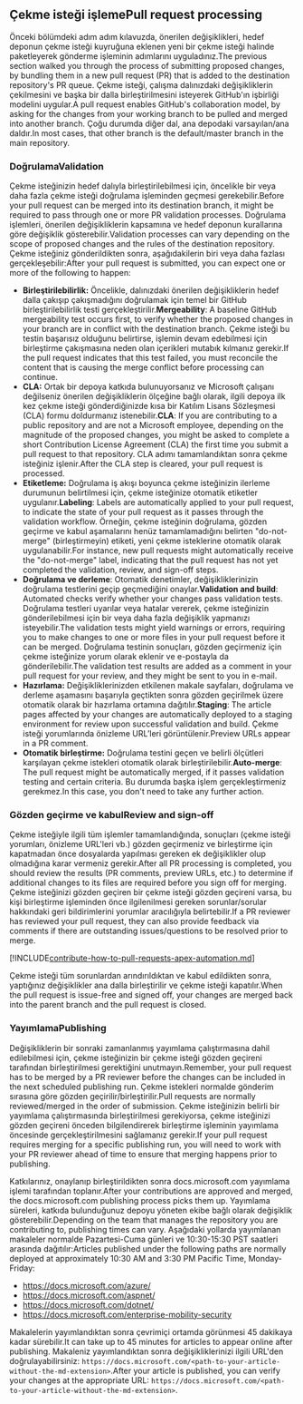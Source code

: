 ## <a name="pull-request-processing"></a><span data-ttu-id="2a36a-101">Çekme isteği işleme</span><span class="sxs-lookup"><span data-stu-id="2a36a-101">Pull request processing</span></span>

<span data-ttu-id="2a36a-102">Önceki bölümdeki adım adım kılavuzda, önerilen değişiklikleri, hedef deponun çekme isteği kuyruğuna eklenen yeni bir çekme isteği halinde paketleyerek gönderme işleminin adımlarını uyguladınız.</span><span class="sxs-lookup"><span data-stu-id="2a36a-102">The previous section walked you through the process of submitting proposed changes, by bundling them in a new pull request (PR) that is added to the destination repository's PR queue.</span></span> <span data-ttu-id="2a36a-103">Çekme isteği, çalışma dalınızdaki değişikliklerin çekilmesini ve başka bir dalla birleştirilmesini isteyerek GitHub'ın işbirliği modelini uygular.</span><span class="sxs-lookup"><span data-stu-id="2a36a-103">A pull request enables GitHub's collaboration model, by asking for the changes from your working branch to be pulled and merged into another branch.</span></span> <span data-ttu-id="2a36a-104">Çoğu durumda diğer dal, ana depodaki varsayılan/ana daldır.</span><span class="sxs-lookup"><span data-stu-id="2a36a-104">In most cases, that other branch is the default/master branch in the main repository.</span></span>

### <a name="validation"></a><span data-ttu-id="2a36a-105">Doğrulama</span><span class="sxs-lookup"><span data-stu-id="2a36a-105">Validation</span></span>

<span data-ttu-id="2a36a-106">Çekme isteğinizin hedef dalıyla birleştirilebilmesi için, öncelikle bir veya daha fazla çekme isteği doğrulama işleminden geçmesi gerekebilir.</span><span class="sxs-lookup"><span data-stu-id="2a36a-106">Before your pull request can be merged into its destination branch, it might be required to pass through one or more PR validation processes.</span></span> <span data-ttu-id="2a36a-107">Doğrulama işlemleri, önerilen değişikliklerin kapsamına ve hedef deponun kurallarına göre değişiklik gösterebilir.</span><span class="sxs-lookup"><span data-stu-id="2a36a-107">Validation processes can vary depending on the scope of proposed changes and the rules of the destination repository.</span></span> <span data-ttu-id="2a36a-108">Çekme isteğiniz gönderildikten sonra, aşağıdakilerin biri veya daha fazlası gerçekleşebilir:</span><span class="sxs-lookup"><span data-stu-id="2a36a-108">After your pull request is submitted, you can expect one or more of the following to happen:</span></span>

- <span data-ttu-id="2a36a-109">**Birleştirilebilirlik:** Öncelikle, dalınızdaki önerilen değişikliklerin hedef dalla çakışıp çakışmadığını doğrulamak için temel bir GitHub birleştirilebilirlik testi gerçekleştirilir.</span><span class="sxs-lookup"><span data-stu-id="2a36a-109">**Mergeability**: A baseline GitHub mergeability test occurs first, to verify whether the proposed changes in your branch are in conflict with the destination branch.</span></span> <span data-ttu-id="2a36a-110">Çekme isteği bu testin başarısız olduğunu belirtirse, işlemin devam edebilmesi için birleştirme çakışmasına neden olan içerikleri mutabık kılmanız gerekir.</span><span class="sxs-lookup"><span data-stu-id="2a36a-110">If the pull request indicates that this test failed, you must reconcile the content that is causing the merge conflict before processing can continue.</span></span>
- <span data-ttu-id="2a36a-111">**CLA:** Ortak bir depoya katkıda bulunuyorsanız ve Microsoft çalışanı değilseniz önerilen değişikliklerin ölçeğine bağlı olarak, ilgili depoya ilk kez çekme isteği gönderdiğinizde kısa bir Katılım Lisans Sözleşmesi (CLA) formu doldurmanız istenebilir.</span><span class="sxs-lookup"><span data-stu-id="2a36a-111">**CLA**: If you are contributing to a public repository and are not a Microsoft employee, depending on the magnitude of the proposed changes, you might be asked to complete a short Contribution License Agreement (CLA) the first time you submit a pull request to that repository.</span></span> <span data-ttu-id="2a36a-112">CLA adımı tamamlandıktan sonra çekme isteğiniz işlenir.</span><span class="sxs-lookup"><span data-stu-id="2a36a-112">After the CLA step is cleared, your pull request is processed.</span></span>
- <span data-ttu-id="2a36a-113">**Etiketleme:** Doğrulama iş akışı boyunca çekme isteğinizin ilerleme durumunun belirtilmesi için, çekme isteğinize otomatik etiketler uygulanır.</span><span class="sxs-lookup"><span data-stu-id="2a36a-113">**Labeling**: Labels are automatically applied to your pull request, to indicate the state of your pull request as it passes through the validation workflow.</span></span> <span data-ttu-id="2a36a-114">Örneğin, çekme isteğinin doğrulama, gözden geçirme ve kabul aşamalarını henüz tamamlamadığını belirten "do-not-merge" (birleştirmeyin) etiketi, yeni çekme isteklerine otomatik olarak uygulanabilir.</span><span class="sxs-lookup"><span data-stu-id="2a36a-114">For instance, new pull requests might automatically receive the "do-not-merge" label, indicating that the pull request has not yet completed the validation, review, and sign-off steps.</span></span>
- <span data-ttu-id="2a36a-115">**Doğrulama ve derleme**: Otomatik denetimler, değişikliklerinizin doğrulama testlerini geçip geçmediğini onaylar.</span><span class="sxs-lookup"><span data-stu-id="2a36a-115">**Validation and build**: Automated checks verify whether your changes pass validation tests.</span></span> <span data-ttu-id="2a36a-116">Doğrulama testleri uyarılar veya hatalar vererek, çekme isteğinizin gönderilebilmesi için bir veya daha fazla değişiklik yapmanızı isteyebilir.</span><span class="sxs-lookup"><span data-stu-id="2a36a-116">The validation tests might yield warnings or errors, requiring you to make changes to one or more files in your pull request before it can be merged.</span></span> <span data-ttu-id="2a36a-117">Doğrulama testinin sonuçları, gözden geçirmeniz için çekme isteğinize yorum olarak eklenir ve e-postayla da gönderilebilir.</span><span class="sxs-lookup"><span data-stu-id="2a36a-117">The validation test results are added as a comment in your pull request for your review, and they might be sent to you in e-mail.</span></span>
- <span data-ttu-id="2a36a-118">**Hazırlama:** Değişikliklerinizden etkilenen makale sayfaları, doğrulama ve derleme aşamasını başarıyla geçtikten sonra gözden geçirilmek üzere otomatik olarak bir hazırlama ortamına dağıtılır.</span><span class="sxs-lookup"><span data-stu-id="2a36a-118">**Staging**: The article pages affected by your changes are automatically deployed to a staging environment for review upon successful validation and build.</span></span> <span data-ttu-id="2a36a-119">Çekme isteği yorumlarında önizleme URL’leri görüntülenir.</span><span class="sxs-lookup"><span data-stu-id="2a36a-119">Preview URLs appear in a PR comment.</span></span>
- <span data-ttu-id="2a36a-120">**Otomatik birleştirme:** Doğrulama testini geçen ve belirli ölçütleri karşılayan çekme istekleri otomatik olarak birleştirilebilir.</span><span class="sxs-lookup"><span data-stu-id="2a36a-120">**Auto-merge**: The pull request might be automatically merged, if it passes validation testing and certain criteria.</span></span> <span data-ttu-id="2a36a-121">Bu durumda başka işlem gerçekleştirmeniz gerekmez.</span><span class="sxs-lookup"><span data-stu-id="2a36a-121">In this case, you don't need to take any further action.</span></span>

### <a name="review-and-sign-off"></a><span data-ttu-id="2a36a-122">Gözden geçirme ve kabul</span><span class="sxs-lookup"><span data-stu-id="2a36a-122">Review and sign-off</span></span>

<span data-ttu-id="2a36a-123">Çekme isteğiyle ilgili tüm işlemler tamamlandığında, sonuçları (çekme isteği yorumları, önizleme URL'leri vb.) gözden geçirmeniz ve birleştirme için kapatmadan önce dosyalarda yapılması gereken ek değişiklikler olup olmadığına karar vermeniz gerekir.</span><span class="sxs-lookup"><span data-stu-id="2a36a-123">After all PR processing is completed, you should review the results (PR comments, preview URLs, etc.) to determine if additional changes to its files are required before you sign off for merging.</span></span> <span data-ttu-id="2a36a-124">Çekme isteğinizi gözden geçiren bir çekme isteği gözden geçireni varsa, bu kişi birleştirme işleminden önce ilgilenilmesi gereken sorunlar/sorular hakkındaki geri bildirimlerini yorumlar aracılığıyla belirtebilir.</span><span class="sxs-lookup"><span data-stu-id="2a36a-124">If a PR reviewer has reviewed your pull request, they can also provide feedback via comments if there are outstanding issues/questions to be resolved prior to merge.</span></span>

[!INCLUDE[contribute-how-to-pull-requests-apex-automation.md](contribute-how-to-pull-requests-apex-automation.md)]

<span data-ttu-id="2a36a-125">Çekme isteği tüm sorunlardan arındırıldıktan ve kabul edildikten sonra, yaptığınız değişiklikler ana dalla birleştirilir ve çekme isteği kapatılır.</span><span class="sxs-lookup"><span data-stu-id="2a36a-125">When the pull request is issue-free and signed off, your changes are merged back into the parent branch and the pull request is closed.</span></span>

### <a name="publishing"></a><span data-ttu-id="2a36a-126">Yayımlama</span><span class="sxs-lookup"><span data-stu-id="2a36a-126">Publishing</span></span>

<span data-ttu-id="2a36a-127">Değişikliklerin bir sonraki zamanlanmış yayımlama çalıştırmasına dahil edilebilmesi için, çekme isteğinizin bir çekme isteği gözden geçireni tarafından birleştirilmesi gerektiğini unutmayın.</span><span class="sxs-lookup"><span data-stu-id="2a36a-127">Remember, your pull request has to be merged by a PR reviewer before the changes can be included in the next scheduled publishing run.</span></span> <span data-ttu-id="2a36a-128">Çekme istekleri normalde gönderim sırasına göre gözden geçirilir/birleştirilir.</span><span class="sxs-lookup"><span data-stu-id="2a36a-128">Pull requests are normally reviewed/merged in the order of submission.</span></span> <span data-ttu-id="2a36a-129">Çekme isteğinizin belirli bir yayımlama çalıştırmasında birleştirilmesi gerekiyorsa, çekme isteğinizi gözden geçireni önceden bilgilendirerek birleştirme işleminin yayımlama öncesinde gerçekleştirilmesini sağlamanız gerekir.</span><span class="sxs-lookup"><span data-stu-id="2a36a-129">If your pull request requires merging for a specific publishing run, you will need to work with your PR reviewer ahead of time to ensure that merging happens prior to publishing.</span></span>

<span data-ttu-id="2a36a-130">Katkılarınız, onaylanıp birleştirildikten sonra docs.microsoft.com yayımlama işlemi tarafından toplanır.</span><span class="sxs-lookup"><span data-stu-id="2a36a-130">After your contributions are approved and merged, the docs.microsoft.com publishing process picks them up.</span></span> <span data-ttu-id="2a36a-131">Yayımlama süreleri, katkıda bulunduğunuz depoyu yöneten ekibe bağlı olarak değişiklik gösterebilir.</span><span class="sxs-lookup"><span data-stu-id="2a36a-131">Depending on the team that manages the repository you are contributing to, publishing times can vary.</span></span> <span data-ttu-id="2a36a-132">Aşağıdaki yollarda yayımlanan makaleler normalde Pazartesi-Cuma günleri ve 10:30-15:30 PST saatleri arasında dağıtılır:</span><span class="sxs-lookup"><span data-stu-id="2a36a-132">Articles published under the following paths are normally deployed at approximately 10:30 AM and 3:30 PM Pacific Time, Monday-Friday:</span></span>

- https://docs.microsoft.com/azure/
- https://docs.microsoft.com/aspnet/
- https://docs.microsoft.com/dotnet/
- https://docs.microsoft.com/enterprise-mobility-security

<span data-ttu-id="2a36a-133">Makalelerin yayımlandıktan sonra çevrimiçi ortamda görünmesi 45 dakikaya kadar sürebilir.</span><span class="sxs-lookup"><span data-stu-id="2a36a-133">It can take up to 45 minutes for articles to appear online after publishing.</span></span> <span data-ttu-id="2a36a-134">Makaleniz yayımlandıktan sonra değişikliklerinizi ilgili URL'den doğrulayabilirsiniz: `https://docs.microsoft.com/<path-to-your-article-without-the-md-extension>`.</span><span class="sxs-lookup"><span data-stu-id="2a36a-134">After your article is published, you can verify your changes at the appropriate URL: `https://docs.microsoft.com/<path-to-your-article-without-the-md-extension>`.</span></span>
